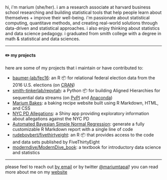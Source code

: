 hi, i'm marium (she/her). i am a research associate at harvard business school researching and building statistical tools that help people learn about themselves + improve their well-being. i'm passionate about statistical computing, quantitave methods, and creating real-world solutions through data-driven and statistical approaches. i also enjoy thinking about statistics and data science pedagogy. i graduated from smith college with a degree in math & statistical and data sciences. 

-----------

#### ✏️ my projects

here are some of my projects that i maintain or have contributed to:

- [baumer-lab/fec16](https://github.com/baumer-lab/fec16): an R 📦 for relational federal election data from the 2016 U.S. elections (on [CRAN](https://CRAN.R-project.org/package=fec16))
- [smith-tinkerlab/repytah](https://github.com/smith-tinkerlab/repytah): a Python 📦 for building Aligned Hierarchies for sequential data streams (on [PyPI](https://pypi.org/project/repytah/) and [Anaconda](https://anaconda.org/conda-forge/repytah))
- [Marium Bakes](https://mariumtapal.github.io/marium-bakes/): a baking recipe website built using R Markdown, HTML, and CSS
- [NYC PD Allegations](https://github.com/mariumtapal/sds235-final-project): a Shiny app providing exploratory information about allegations against the NYC PD
- [Automated Bayesian Simple Normal Regression](https://github.com/mariumtapal/bayes-regression-report): generate a fully customizable R Markdown report with a single line of code
- [rudeboybert/fivethirtyeight](https://github.com/rudeboybert/fivethirtyeight): an R 📦 that provides access to the code and data sets published by FiveThirtyEight
- [moderndive/ModernDive_book](https://github.com/moderndive/ModernDive_book): a textbook for introductory data science and statistics

-----------

please feel to reach out [by email](mailto:mariumtapal@gmail.com) or by twitter [@mariumtapal](https://twitter.com/mariumtapal)! you can read more about me on my [website](https://mariumtapal.rbind.io)
